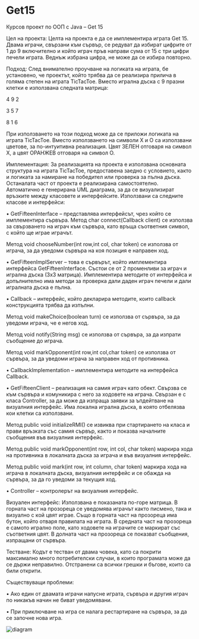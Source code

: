 # Get15

Курсов проект по ООП с Java – Get 15

Цел на проекта: Целта на проекта е да се имплементира играта Get 15. Двама играчи, свързани към сървър, се редуват да избират цифрите от 1 до 9 включително и който играч пръв направи сума от 15 с три цифри печели играта. Веднъж избрана цифра, не може да се избира повторно.

Подход: След внимателно проучване на логиката на играта, бе установено, че проектът, който трябва да се реализира прилича в голяма степен на играта TicTacToe. Вместо игрална дъска с 9 празни клетки е използвана следната матрица:

4 9 2

3 5 7

8 1 6

При използването на този подход може да се приложи логиката на играта TicTacToe. Вместо използването на символи Х и О са използвани цветове, за по-интуитивна реализация. Цвят ЗЕЛЕН отговаря на символ Х, а цвят ОРАНЖЕВ отговаря на символ О.

Имплементация: За реализацията на проекта е използвана основната структура на играта TicTacToe, предоставена заедно с условието, както и логиката за намиране на победител или проверка за пълна дъска. Останалата част от проекта е реализирана самостоятелно. Автоматично е генерирана UML диаграма, за да се визуализират връзките между класовете и интерфейсите. Използвани са следните класове и интерфейси:

•	GetFifteenInterface – представлява интерфейсът, чрез който се имплементира сървъра. 
Метод  char connect(Callback client) се използва за свързването на играч към сървъра, като връща съответния символ, с който ще играе играчът.

Метод void chooseNumber(int row,int col, char token) се използва от играча, за да уведоми сървъра на коя позиция е направен ход.

•	GetFifteenImplServer – това е сървърът, който имплементира интерфейса GetFifteenInterface. Състои се от 2 променливи за играч и игрална дъска (3х3 матрица). Имплементира методите от интерфейса и допълнително има методи за проверка дали даден играч печели и дали игралната дъска е пълна.

•	Callback – интерфейс, който декларира методите, които callback конструкцията трябва да изпълни.

Метод void makeChoice(boolean turn) се използва от сървъра, за да уведоми играча, че е негов ход.

Метод void notify(String msg) се използва от сървъра, за да изпрати съобщение до играча.

Метод void markOpponent(int row,int col,char token) се използва от сървъра, за да уведоми играча за направен ход от противника.

•	CallbackImplementation – имплементира методите на интерфейса Callback.

•	GetFifteenClient – реализация на самия играч като обект. Свързва се към сървъра и комуникира с него за ходовете на играча. Свързан е с класа Controller, за да може да изпраща заявки за ъпдейтване на визуалния интерфейс. Има локална игрална дъска, в която отбелязва кои клетки са използвани.

Метод public void initializeRMI() се извиква при стартирането на класа и прави връзката със самия сървър, както и показва началните съобщения във визуалния интерфейс.

Метод public void markOpponent(int row, int col, char token) маркира хода на противника в локалната дъска за играча и във визуалния интерфейс.

Метод public void mark(int row, int column, char token) маркира хода на играча в локалната дъска, визуалния интерфейс и се обажда на сървъра, за да го уведоми за текущия ход.

•	Controller – контролерът на визуалния интерфейс.
 
Визуален интерфейс: Използвана е показаната по-горе матрица. В горната част на прозореца се уведомява играчът както писмено, така и визуално с кой цвят играе. Също в горната част на прозореца има бутон, който отваря правилата на играта. В средната част на прозореца е самото игрално поле, като ходовете на играчите се маркират със съответния цвят. В долната част на прозореца се показват съобщения, изпращани от сървъра.

Тестване: Кодът е тестван от двама човека, като са покрити максимално много потребителски случаи, в които програмата може да се държи неправилно. Отстранени са всички грешки и бъгове, които са били открити.

Съществуващи проблеми: 

•	Ако един от двамата играчи напусне играта, сървъра и другия играч по никакъв начин не биват уведомявани.

•	При приключване на игра се налага рестартиране на сървъра, за да се започне нова игра.


![diagram](https://user-images.githubusercontent.com/63779277/111617499-da08b480-87eb-11eb-9bd5-42ed2f06d892.png)

